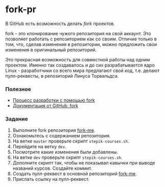 <h1>fork-pr</h1>

<p>В GitHub есть возможность делать <em>fork</em> проектов.</p>

<p>fork - это клонирование чужого репозитория на свой аккаунт. Это позволяет работать с репозиторием как со своим. Отличие только в том, что, сделав изменения в репозитории, можно предложить свои изменения в оригинальный репозиторий.</p>

<p>Это прекрасная возможность для совместной работы над одним проектом. Именно так создавалось и до сих разрабатывается ядро Linux - разработчики со всего мира предлагают свой код, т.е. делают пулл-реквесты, в репозиторий Линуса Торвальдса.</p>

<h3>Полезное</h3>

<ul>
	<li><a href="https://www.atlassian.com/git/tutorials/comparing-workflows/forking-workflow" rel="nofollow noopener noreferrer">Процесс разработки с помощью fork</a></li>
	<li><a href="https://docs.github.com/en/get-started/quickstart/fork-a-repo" rel="noopener noreferrer nofollow">Документация от GitHub: fork</a></li>
</ul>

<h3>Задание</h3>

<ol>
	<li>Выполните fork репозитория <a href="https://github.com/jusan-singularity/fork-me/" rel="noopener noreferrer nofollow">fork-me</a>.</li>
	<li>Ознакомьтесь с содержанием репозитория.</li>
	<li>На ветке <code>master</code> проверьте скрипт <code>stepik-courses.sh</code>.</li>
	<li>Перейдите на ветку <code>dev</code>.</li>
	<li>Посмотрите какие изменения были добавлены.</li>
	<li>На ветке <code>dev</code> проверьте скрипт <code>stepik-courses.sh</code>.</li>
	<li>Дополните скрипт так, чтобы не показывал кавычки при выводе названий курсов. Создайте коммит.</li>
	<li>Создать пулл-реквест в основной репозиторий <a href="https://github.com/jusan-singularity/fork-me/" rel="noopener noreferrer nofollow">fork-me</a>.</li>
	<li>Прислать ссылку на пулл-реквест.</li>
</ol>